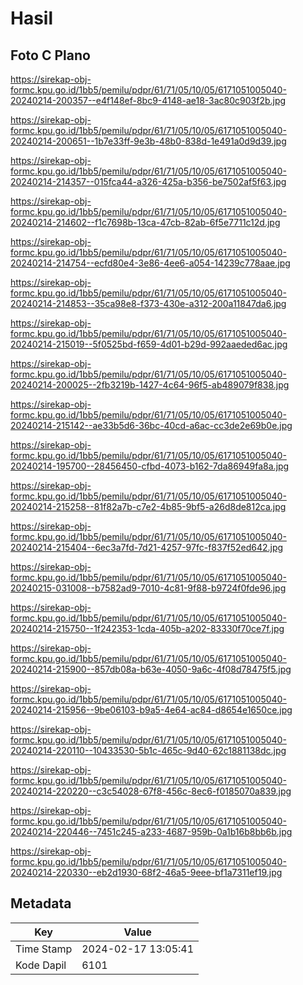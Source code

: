 # Hasil

## Foto C Plano

https://sirekap-obj-formc.kpu.go.id/1bb5/pemilu/pdpr/61/71/05/10/05/6171051005040-20240214-200357--e4f148ef-8bc9-4148-ae18-3ac80c903f2b.jpg

https://sirekap-obj-formc.kpu.go.id/1bb5/pemilu/pdpr/61/71/05/10/05/6171051005040-20240214-200651--1b7e33ff-9e3b-48b0-838d-1e491a0d9d39.jpg

https://sirekap-obj-formc.kpu.go.id/1bb5/pemilu/pdpr/61/71/05/10/05/6171051005040-20240214-214357--015fca44-a326-425a-b356-be7502af5f63.jpg

https://sirekap-obj-formc.kpu.go.id/1bb5/pemilu/pdpr/61/71/05/10/05/6171051005040-20240214-214602--f1c7698b-13ca-47cb-82ab-6f5e7711c12d.jpg

https://sirekap-obj-formc.kpu.go.id/1bb5/pemilu/pdpr/61/71/05/10/05/6171051005040-20240214-214754--ecfd80e4-3e86-4ee6-a054-14239c778aae.jpg

https://sirekap-obj-formc.kpu.go.id/1bb5/pemilu/pdpr/61/71/05/10/05/6171051005040-20240214-214853--35ca98e8-f373-430e-a312-200a11847da6.jpg

https://sirekap-obj-formc.kpu.go.id/1bb5/pemilu/pdpr/61/71/05/10/05/6171051005040-20240214-215019--5f0525bd-f659-4d01-b29d-992aaeded6ac.jpg

https://sirekap-obj-formc.kpu.go.id/1bb5/pemilu/pdpr/61/71/05/10/05/6171051005040-20240214-200025--2fb3219b-1427-4c64-96f5-ab489079f838.jpg

https://sirekap-obj-formc.kpu.go.id/1bb5/pemilu/pdpr/61/71/05/10/05/6171051005040-20240214-215142--ae33b5d6-36bc-40cd-a6ac-cc3de2e69b0e.jpg

https://sirekap-obj-formc.kpu.go.id/1bb5/pemilu/pdpr/61/71/05/10/05/6171051005040-20240214-195700--28456450-cfbd-4073-b162-7da86949fa8a.jpg

https://sirekap-obj-formc.kpu.go.id/1bb5/pemilu/pdpr/61/71/05/10/05/6171051005040-20240214-215258--81f82a7b-c7e2-4b85-9bf5-a26d8de812ca.jpg

https://sirekap-obj-formc.kpu.go.id/1bb5/pemilu/pdpr/61/71/05/10/05/6171051005040-20240214-215404--6ec3a7fd-7d21-4257-97fc-f837f52ed642.jpg

https://sirekap-obj-formc.kpu.go.id/1bb5/pemilu/pdpr/61/71/05/10/05/6171051005040-20240215-031008--b7582ad9-7010-4c81-9f88-b9724f0fde96.jpg

https://sirekap-obj-formc.kpu.go.id/1bb5/pemilu/pdpr/61/71/05/10/05/6171051005040-20240214-215750--1f242353-1cda-405b-a202-83330f70ce7f.jpg

https://sirekap-obj-formc.kpu.go.id/1bb5/pemilu/pdpr/61/71/05/10/05/6171051005040-20240214-215900--857db08a-b63e-4050-9a6c-4f08d78475f5.jpg

https://sirekap-obj-formc.kpu.go.id/1bb5/pemilu/pdpr/61/71/05/10/05/6171051005040-20240214-215956--9be06103-b9a5-4e64-ac84-d8654e1650ce.jpg

https://sirekap-obj-formc.kpu.go.id/1bb5/pemilu/pdpr/61/71/05/10/05/6171051005040-20240214-220110--10433530-5b1c-465c-9d40-62c1881138dc.jpg

https://sirekap-obj-formc.kpu.go.id/1bb5/pemilu/pdpr/61/71/05/10/05/6171051005040-20240214-220220--c3c54028-67f8-456c-8ec6-f0185070a839.jpg

https://sirekap-obj-formc.kpu.go.id/1bb5/pemilu/pdpr/61/71/05/10/05/6171051005040-20240214-220446--7451c245-a233-4687-959b-0a1b16b8bb6b.jpg

https://sirekap-obj-formc.kpu.go.id/1bb5/pemilu/pdpr/61/71/05/10/05/6171051005040-20240214-220330--eb2d1930-68f2-46a5-9eee-bf1a7311ef19.jpg


## Metadata

| Key        | Value               |
| ---------- | ------------------- |
| Time Stamp | 2024-02-17 13:05:41 |
| Kode Dapil | 6101                |



